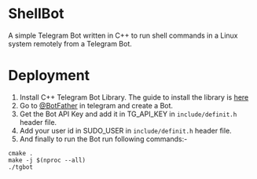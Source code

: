 # ShellBot

A simple Telegram Bot written in C++ to run shell commands in a Linux system remotely
from a Telegram Bot.

# Deployment

1. Install C++ Telegram Bot Library. The guide to install the library is [here](https://github.com/reo7sp/tgbot-cpp#library-installation)
2. Go to [@BotFather](https://t.me/botfather) in telegram and create a Bot.
3. Get the Bot API Key and add it in TG_API_KEY in `include/definit.h`  header file.
4. Add your user id in SUDO_USER in `include/definit.h`  header file.
5. And finally to run the Bot run following commands:-
```
cmake .
make -j $(nproc --all)
./tgbot
```
